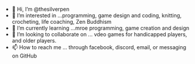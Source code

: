 - 👋 Hi, I’m @thesilverpen
- 👀 I’m interested in ...programming, game design and coding, knitting, crocheting, life coaching, Zen Buddhism
- 🌱 I’m currently learning ...mroe programming, game creation and design
- 💞️ I’m looking to collaborate on ... vdeo games for handicapped players, and older players.
- 📫 How to reach me ... through facebook, discord, email, or messaging on GitHub

<!---
thesilverpen/thesilverpen is a ✨ special ✨ repository because its `README.md` (this file) appears on your GitHub profile.
You can click the Preview link to take a look at your changes.
--->
